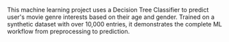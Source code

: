 This machine learning project uses a Decision Tree Classifier to predict user's movie genre interests based on their age and gender. Trained on a synthetic dataset with over 10,000 entries, it demonstrates the complete ML workflow from preprocessing to prediction.
